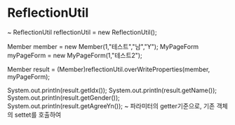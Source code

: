 # ReflectionUtil
~
  ReflectionUtil reflectionUtil = new ReflectionUtil();
		
  Member member = new Member(1,"테스트","남","Y");
  MyPageForm myPageForm = new MyPageForm(1,"테스트2");

  Member result = (Member)reflectionUtil.overWriteProperties(member, myPageForm);

  System.out.println(result.getIdx());
  System.out.println(result.getName());
  System.out.println(result.getGender());
  System.out.println(result.getAgreeYn());
~
파라미터의 getter기준으로, 기존 객체의 settet를 호출하여 
